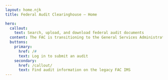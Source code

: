 ```yaml
---
layout: home.njk
title: Federal Audit Clearinghouse — Home

hero:
  callout:
    text: Search, upload, and download federal audit documents
  content: The FAC is transitioning to the General Services Administration to help the public  in oversight, transparency and assessment of Federal award audit requirements. Only audits from 2021 will be searchable on this site until we migrate systems, so please use the <a href="https://facides.census.gov/Account/Login.aspx">legacy FAC IMS</a> to search older records.
  buttons:
    primary:
      href: /#
      text: Log in to submit an audit
    secondary:
      href: /callout/
      text: Find audit information on the legacy FAC IMS
---
```

